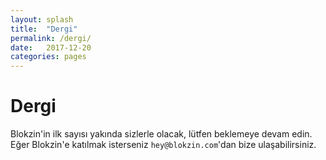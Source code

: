 ```yaml
---
layout: splash
title:  "Dergi"
permalink: /dergi/
date:   2017-12-20
categories: pages
---
```


Dergi
=====

Blokzin'in ilk sayısı yakında sizlerle olacak, lütfen beklemeye devam edin. Eğer Blokzin'e katılmak
isterseniz `hey@blokzin.com`'dan bize ulaşabilirsiniz.
